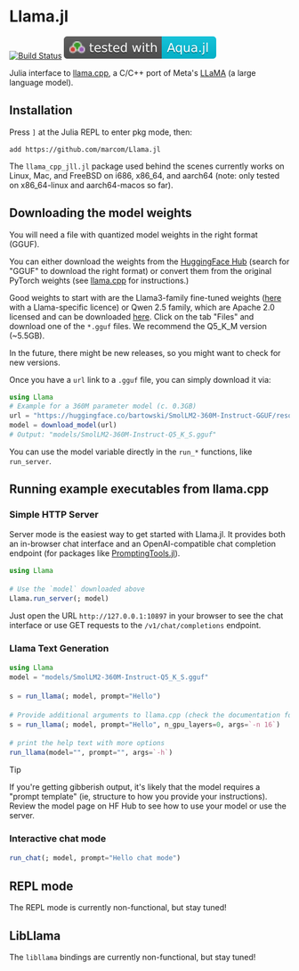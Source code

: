 # Llama.jl

[![Build Status](https://github.com/marcom/Llama.jl/actions/workflows/ci.yml/badge.svg?branch=main)](https://github.com/marcom/Llama.jl/actions/workflows/ci.yml?query=branch%3Amain)
[![Aqua](https://raw.githubusercontent.com/JuliaTesting/Aqua.jl/master/badge.svg)](https://github.com/JuliaTesting/Aqua.jl)

Julia interface to
[llama.cpp](https://github.com/ggerganov/llama.cpp), a C/C++ port of
Meta's [LLaMA](https://arxiv.org/abs/2302.13971) (a large language
model).


## Installation

Press `]` at the Julia REPL to enter pkg mode, then:

```
add https://github.com/marcom/Llama.jl
```

The `llama_cpp_jll.jl` package used behind the scenes currently works
on Linux, Mac, and FreeBSD on i686, x86_64, and aarch64 (note: only
tested on x86_64-linux and aarch64-macos so far).

## Downloading the model weights

You will need a file with quantized model weights in the right format (GGUF).

You can either download the weights from the [HuggingFace Hub](https://huggingface.co) (search for "GGUF" to download the right format) or convert them from the original PyTorch weights (see [llama.cpp](https://github.com/ggerganov/llama.cpp) for instructions.)

Good weights to start with are the Llama3-family fine-tuned weights ([here](https://huggingface.co/bartowski/Meta-Llama-3.1-8B-Instruct-GGUF) with a Llama-specific licence) or Qwen 2.5 family, which are Apache 2.0 licensed and can be downloaded [here](https://huggingface.co/Qwen/Qwen2.5-Coder-7B-Instruct-GGUF). Click on the tab "Files" and download one of the `*.gguf` files. We recommend the Q5_K_M version (~5.5GB).

In the future, there might be new releases, so you might want to check for new versions.

Once you have a `url` link to a `.gguf` file, you can simply download it via:

```julia
using Llama
# Example for a 360M parameter model (c. 0.3GB)
url = "https://huggingface.co/bartowski/SmolLM2-360M-Instruct-GGUF/resolve/main/SmolLM2-360M-Instruct-Q5_K_S.gguf"
model = download_model(url)
# Output: "models/SmolLM2-360M-Instruct-Q5_K_S.gguf"
```

You can use the model variable directly in the `run_*` functions, like `run_server`.

## Running example executables from llama.cpp

### Simple HTTP Server

Server mode is the easiest way to get started with Llama.jl. It provides both an in-browser chat interface and an OpenAI-compatible chat completion endpoint (for packages like [PromptingTools.jl](https://github.com/svilupp/PromptingTools.jl)).

```julia
using Llama

# Use the `model` downloaded above
Llama.run_server(; model)
```

Just open the URL `http://127.0.0.1:10897` in your browser to see the chat interface or use GET requests to the `/v1/chat/completions` endpoint.

### Llama Text Generation

```julia
using Llama
model = "models/SmolLM2-360M-Instruct-Q5_K_S.gguf"

s = run_llama(; model, prompt="Hello")

# Provide additional arguments to llama.cpp (check the documentation for more details or the help text below)
s = run_llama(; model, prompt="Hello", n_gpu_layers=0, args=`-n 16`)

# print the help text with more options
run_llama(model="", prompt="", args=`-h`)
```

> [!TIP]
> If you're getting gibberish output, it's likely that the model requires a "prompt template" (ie, structure to how you provide your instructions). Review the model page on HF Hub to see how to use your model or use the server.


### Interactive chat mode

```julia
run_chat(; model, prompt="Hello chat mode")
```

## REPL mode

The REPL mode is currently non-functional, but stay tuned!

## LibLlama

The `libllama` bindings are currently non-functional, but stay tuned!
